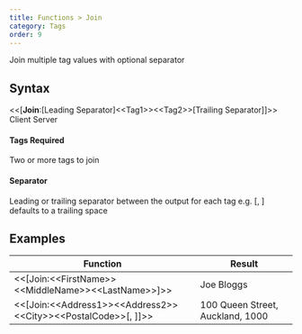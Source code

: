 ```yaml
---
title: Functions > Join
category: Tags
order: 9
---
```


Join multiple tag values with optional separator

## Syntax

&lt;&lt;[**Join**:[Leading Separator]&lt;&lt;Tag1&gt;&gt;&lt;&lt;Tag2&gt;&gt;[Trailing Separator]]&gt;&gt; <span class="badge platform">Client</span>&nbsp;<span class="badge platform">Server</span>

#### Tags <span class="badge platform">Required</span>
Two or more tags to join

#### Separator
Leading or trailing separator between the output for each tag e.g. [, ] defaults to a trailing space


## Examples

|Function|Result|
|---|---|
|&lt;&lt;[Join:&lt;&lt;FirstName&gt;&gt;&lt;&lt;MiddleName&gt;&gt;&lt;&lt;LastName&gt;&gt;]&gt;&gt;|Joe Bloggs|
|&lt;&lt;[Join:&lt;&lt;Address1&gt;&gt;&lt;&lt;Address2&gt;&gt;&lt;&lt;City&gt;&gt;&lt;&lt;PostalCode&gt;&gt;[, ]]&gt;&gt;|100 Queen Street, Auckland, 1000|